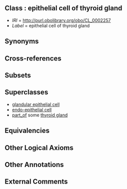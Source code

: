 
## Class : epithelial cell of thyroid gland

 * *IRI* = http://purl.obolibrary.org/obo/CL_0002257
 * *Label* = epithelial cell of thyroid gland

## Synonyms


## Cross-references


## Subsets


## Superclasses

 * [glandular epithelial cell](../../CL/50/CL_0000150.md)
 * [endo-epithelial cell](../../CL/76/CL_0002076.md)
 * [part_of](../../BFO/50/BFO_0000050.md) some [thyroid gland](../../UBERON/46/UBERON_0002046.md)

## Equivalencies


## Other Logical Axioms


## Other Annotations


## External Comments

